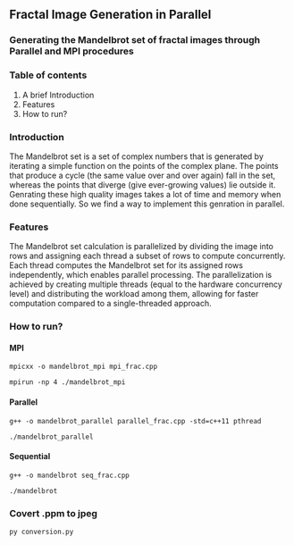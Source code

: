 ## Fractal Image Generation in Parallel
### Generating the Mandelbrot set of fractal images through Parallel and MPI procedures



### Table of contents
1. A brief Introduction
2. Features
3. How to run?

### Introduction
The Mandelbrot set is a set of complex numbers that is generated by iterating a simple function on the points of the complex plane. The points that produce a cycle (the same value over and over again) fall in the set, whereas the points that diverge (give ever-growing values) lie outside it. Genrating these high quality images takes a lot of time and memory when done sequentially. So we find a way to implement this genration in parallel.


### Features
The Mandelbrot set calculation is parallelized by dividing the image into rows and assigning each thread a subset of rows to compute concurrently. Each thread computes the Mandelbrot set for its assigned rows independently, which enables parallel processing.
The parallelization is achieved by creating multiple threads (equal to the hardware concurrency level) and distributing the workload among them, allowing for faster computation compared to a single-threaded approach.


### How to run?
#### MPI
```
mpicxx -o mandelbrot_mpi mpi_frac.cpp
```
```
mpirun -np 4 ./mandelbrot_mpi
```

#### Parallel

```
g++ -o mandelbrot_parallel parallel_frac.cpp -std=c++11 pthread
```

```
./mandelbrot_parallel
```

#### Sequential

```
g++ -o mandelbrot seq_frac.cpp
```
```
./mandelbrot
```

### Covert .ppm to jpeg

```
py conversion.py
```
